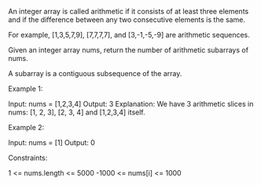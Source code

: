 An integer array is called arithmetic if it consists of at least three
elements and if the difference between any two consecutive elements is the
same.


For example, [1,3,5,7,9], [7,7,7,7], and [3,-1,-5,-9] are arithmetic
sequences.


Given an integer array nums, return the number of arithmetic subarrays of
nums.

A subarray is a contiguous subsequence of the array.


Example 1:


Input: nums = [1,2,3,4]
Output: 3
Explanation: We have 3 arithmetic slices in nums: [1, 2, 3], [2, 3, 4] and
[1,2,3,4] itself.


Example 2:


Input: nums = [1]
Output: 0



Constraints:


1 <= nums.length <= 5000
-1000 <= nums[i] <= 1000




